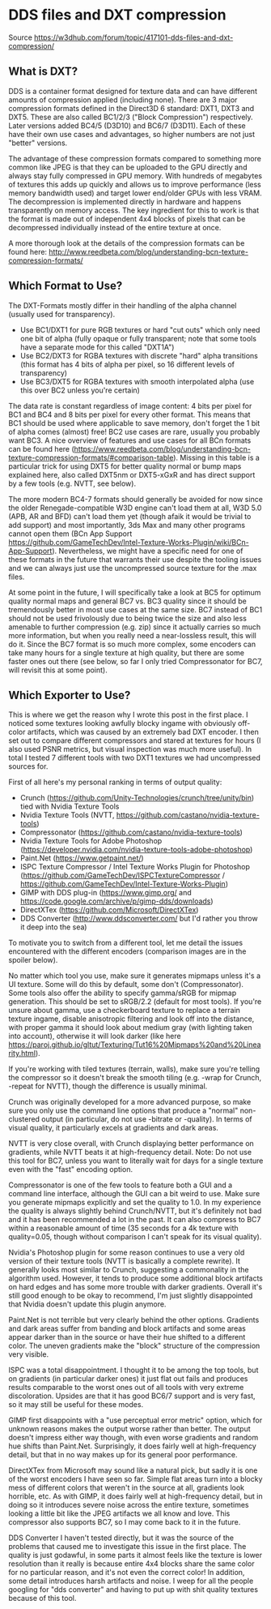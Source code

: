 # DDS files and DXT compression

Source
https://w3dhub.com/forum/topic/417101-dds-files-and-dxt-compression/

## What is DXT?

DDS is a container format designed for texture data and can have different amounts of compression applied (including none). There are 3 major compression formats defined in the Direct3D 6 standard: DXT1, DXT3 and DXT5. These are also called BC1/2/3 ("Block Compression") respectively. Later versions added BC4/5 (D3D10) and BC6/7 (D3D11). Each of these have their own use cases and advantages, so higher numbers are not just "better" versions.

The advantage of these compression formats compared to something more common like JPEG is that they can be uploaded to the GPU directly and always stay fully compressed in GPU memory. With hundreds of megabytes of textures this adds up quickly and allows us to improve performance (less memory bandwidth used) and target lower end/older GPUs with less VRAM. The decompression is implemented directly in hardware and happens transparently on memory access. The key ingredient for this to work is that the format is made out of independent 4x4 blocks of pixels that can be decompressed individually instead of the entire texture at once.

A more thorough look at the details of the compression formats can be found here: http://www.reedbeta.com/blog/understanding-bcn-texture-compression-formats/

## Which Format to Use?

The DXT-Formats mostly differ in their handling of the alpha channel (usually used for transparency).

* Use BC1/DXT1 for pure RGB textures or hard "cut outs" which only need one bit of alpha (fully opaque or fully transparent; note that some tools have a separate mode for this called "DXT1A")
* Use BC2/DXT3 for RGBA textures with discrete "hard" alpha transitions (this format has 4 bits of alpha per pixel, so 16 different levels of transparency)
* Use BC3/DXT5 for RGBA textures with smooth interpolated alpha (use this over BC2 unless you're certain)

The data rate is constant regardless of image content: 4 bits per pixel for BC1 and BC4 and 8 bits per pixel for every other format. This means that BC1 should be used where applicable to save memory, don't forget the 1 bit of alpha comes (almost) free! BC2 use cases are rare, usually you probably want BC3. A nice overview of features and use cases for all BCn formats can be found here (https://www.reedbeta.com/blog/understanding-bcn-texture-compression-formats/#comparison-table). Missing in this table is a particular trick for using DXT5 for better quality normal or bump maps explained here, also called DXT5nm or DXT5-xGxR and has direct support by a few tools (e.g. NVTT, see below).

The more modern BC4-7 formats should generally be avoided for now since the older Renegade-compatible W3D engine can't load them at all, W3D 5.0 (APB, AR and BFD) can't load them yet (though afaik it would be trivial to add support) and most importantly, 3ds Max and many other programs cannot open them (BCn App Support https://github.com/GameTechDev/Intel-Texture-Works-Plugin/wiki/BCn-App-Support). Nevertheless, we might have a specific need for one of these formats in the future that warrants their use despite the tooling issues and we can always just use the uncompressed source texture for the .max files.

At some point in the future, I will specifically take a look at BC5 for optimum quality normal maps and general BC7 vs. BC3 quality since it should be tremendously better in most use cases at the same size. BC7 instead of BC1 should not be used frivolously due to being twice the size and also less amenable to further compression (e.g. zip) since it actually carries so much more information, but when you really need a near-lossless result, this will do it. Since the BC7 format is so much more complex, some encoders can take many hours for a single texture at high quality, but there are some faster ones out there (see below, so far I only tried Compressonator for BC7, will revisit this at some point).

## Which Exporter to Use?

This is where we get the reason why I wrote this post in the first place. I noticed some textures looking awfully blocky ingame with obviously off-color artifacts, which was caused by an extremely bad DXT encoder. I then set out to compare different compressors and stared at textures for hours (I also used PSNR metrics, but visual inspection was much more useful). In total I tested 7 different tools with two DXT1 textures we had uncompressed sources for.

First of all here's my personal ranking in terms of output quality:

* Crunch (https://github.com/Unity-Technologies/crunch/tree/unity/bin) tied with Nvidia Texture Tools
* Nvidia Texture Tools (NVTT, https://github.com/castano/nvidia-texture-tools)
* Compressonator (https://github.com/castano/nvidia-texture-tools)
* Nvidia Texture Tools for Adobe Photoshop (https://developer.nvidia.com/nvidia-texture-tools-adobe-photoshop)
* Paint.Net (https://www.getpaint.net/)
* ISPC Texture Compressor / Intel Texture Works Plugin for Photoshop (https://github.com/GameTechDev/ISPCTextureCompressor / https://github.com/GameTechDev/Intel-Texture-Works-Plugin)
* GIMP with DDS plug-in (https://www.gimp.org/ and https://code.google.com/archive/p/gimp-dds/downloads)
* DirectXTex (https://github.com/Microsoft/DirectXTex)
* DDS Converter (http://www.ddsconverter.com/ but I'd rather you throw it deep into the sea)

To motivate you to switch from a different tool, let me detail the issues encountered with the different encoders (comparison images are in the spoiler below).

No matter which tool you use, make sure it generates mipmaps unless it's a UI texture. Some will do this by default, some don't (Compressonator). Some tools also offer the ability to specify gamma/sRGB for mipmap generation. This should be set to sRGB/2.2 (default for most tools). If you're unsure about gamma, use a checkerboard texture to replace a terrain texture ingame, disable anisotropic filtering and look off into the distance, with proper gamma it should look about medium gray (with lighting taken into account), otherwise it will look darker (like here https://paroj.github.io/gltut/Texturing/Tut16%20Mipmaps%20and%20Linearity.html).

If you're working with tiled textures (terrain, walls), make sure you're telling the compressor so it doesn't break the smooth tiling (e.g. -wrap for Crunch, -repeat for NVTT), though the difference is usually minimal.

Crunch was originally developed for a more advanced purpose, so make sure you only use the command line options that produce a "normal" non-clustered output (in particular, do not use -bitrate or -quality). In terms of visual quality, it particularly excels at gradients and dark areas.

NVTT is very close overall, with Crunch displaying better performance on gradients, while NVTT beats it at high-frequency detail. Note: Do not use this tool for BC7, unless you want to literally wait for days for a single texture even with the "fast" encoding option.

Compressonator is one of the few tools to feature both a GUI and a command line interface, although the GUI can a bit weird to use. Make sure you generate mipmaps explicitly and set the quality to 1.0. In my experience the quality is always slightly behind Crunch/NVTT, but it's definitely not bad and it has been recommended a lot in the past. It can also compress to BC7 within a reasonable amount of time (35 seconds for a 4k texture with quality=0.05, though without comparison I can't speak for its visual quality).

Nvidia's Photoshop plugin for some reason continues to use a very old version of their texture tools (NVTT is basically a complete rewrite). It generally looks most similar to Crunch, suggesting a commonality in the algorithm used. However, it tends to produce some additional block artifacts on hard edges and has some more trouble with darker gradients. Overall it's still good enough to be okay to recommend, I'm just slightly disappointed that Nvidia doesn't update this plugin anymore.

Paint.Net is not terrible but very clearly behind the other options. Gradients and dark areas suffer from banding and block artifacts and some areas appear darker than in the source or have their hue shifted to a different color. The uneven gradients make the "block" structure of the compression very visible.

ISPC was a total disappointment. I thought it to be among the top tools, but on gradients (in particular darker ones) it just flat out fails and produces results comparable to the worst ones out of all tools with very extreme discoloration. Upsides are that it has good BC6/7 support and is very fast, so it may still be useful for these modes.

GIMP first disappoints with a "use perceptual error metric" option, which for unknown reasons makes the output worse rather than better. The output doesn't impress either way though, with even worse gradients and random hue shifts than Paint.Net. Surprisingly, it does fairly well at high-frequency detail, but that in no way makes up for its general poor performance.

DirectXTex from Microsoft may sound like a natural pick, but sadly it is one of the worst encoders I have seen so far. Simple flat areas turn into a blocky mess of different colors that weren't in the source at all, gradients look horrible, etc. As with GIMP, it does fairly well at high-frequency detail, but in doing so it introduces severe noise across the entire texture, sometimes looking a little bit like the JPEG artifacts we all know and love. This compressor also supports BC7, so I may come back to it in the future.

DDS Converter I haven't tested directly, but it was the source of the problems that caused me to investigate this issue in the first place. The quality is just godawful, in some parts it almost feels like the texture is lower resolution than it really is because entire 4x4 blocks share the same color for no particular reason, and it's not even the correct color! In addition, some detail introduces harsh artifacts and noise. I weep for all the people googling for "dds converter" and having to put up with shit quality textures because of this tool.
